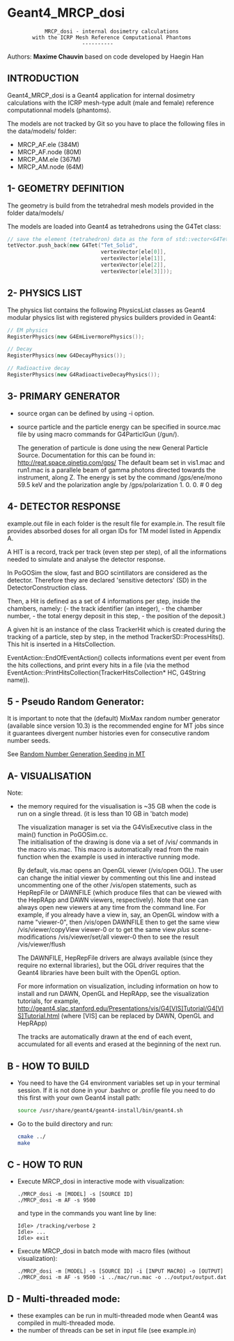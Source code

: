 # Geant4_MRCP_dosi

                MRCP_dosi - internal dosimetry calculations
            with the ICRP Mesh Reference Computational Phantoms
                            ----------

Authors: **Maxime Chauvin**
based on code developed by Haegin Han

## INTRODUCTION

Geant4_MRCP_dosi is a Geant4 application for internal dosimetry calculations with the ICRP mesh-type adult (male and female) reference computationnal models (phantoms).

The models are not tracked by Git so you have to place the following files in the data/models/ folder:
- MRCP_AF.ele   (384M)
- MRCP_AF.node  (80M)
- MRCP_AM.ele   (367M)
- MRCP_AM.node  (64M)

## 1- GEOMETRY DEFINITION

The geometry is build from the tetrahedral mesh models provided in the folder data/models/

The models are loaded into Geant4 as tetrahedrons using the G4Tet class:
```c++
// save the element (tetrahedron) data as the form of std::vector<G4Tet*>
tetVector.push_back(new G4Tet("Tet_Solid",
                              vertexVector[ele[0]],
                              vertexVector[ele[1]],
                              vertexVector[ele[2]],
                              vertexVector[ele[3]]));
```

## 2- PHYSICS LIST

The physics list contains the following PhysicsList classes as Geant4 
modular physics list with registered physics builders provided in Geant4:
```c++
// EM physics
RegisterPhysics(new G4EmLivermorePhysics());

// Decay
RegisterPhysics(new G4DecayPhysics());

// Radioactive decay
RegisterPhysics(new G4RadioactiveDecayPhysics());
```
 	 
## 3- PRIMARY GENERATOR

- source organ can be defined by using -i option.
- source particle and the particle energy can be specified
in source.mac file by using macro commands for 
G4ParticlGun (/gun/).

   The generation of particule is done using the new General Particle Source. 
   Documentation for this can be found in:
   http://reat.space.qinetiq.com/gps/
   The default beam set in vis1.mac and run1.mac is a parallele beam of 
   gamma photons directed towards the instrument, along Z.
   The energy is set by the command /gps/ene/mono 59.5 keV
   and the polarization angle by /gps/polarization 1. 0. 0. # 0 deg
   
## 4- DETECTOR RESPONSE
example.out file in each folder is the result file for example.in. The result
  file provides absorbed doses for all organ IDs for TM model listed in Appendix A.

   A HIT is a record, track per track (even step per step), of all the 
   informations needed to simulate and analyse the detector response.
   
   In PoGOSim the slow, fast and BGO scintillators are considered as the 
   detector. Therefore they are declared 'sensitive detectors' (SD) in
   the DetectorConstruction class. 
   
   Then, a Hit is defined as a set of 4 informations per step, inside 
   the chambers, namely:
    (- the track identifier (an integer),
    - the chamber number,
    - the total energy deposit in this step,
    - the position of the deposit.)
   
   A given hit is an instance of the class TrackerHit which is created 
   during the tracking of a particle, step by step, in the method 
   TrackerSD::ProcessHits(). This hit is inserted in a HitsCollection.

   EventAction::EndOfEventAction() collects informations event per event
   from the hits collections, and print every hits in a file (via the method 
   EventAction::PrintHitsCollection(TrackerHitsCollection* HC, G4String name)).

## 5 - Pseudo Random Generator:

It is important to note that the (default) MixMax random number generator (available since version 10.3) is the recommended engine for MT jobs since it guarantees divergent number histories even for consecutive random number seeds.

See [Random Number Generation Seeding in MT](http://geant4-userdoc.web.cern.ch/geant4-userdoc/UsersGuides/ForToolkitDeveloper/html/OOAnalysisDesign/Multithreading/mt.html#random-number-generation-seeding-in-mt)

## A- VISUALISATION

Note:
- the memory required for the visualisation is ~35 GB when the code is
run on a single thread. (it is less than 10 GB in 'batch mode)

   The visualization manager is set via the G4VisExecutive class
   in the main() function in PoGOSim.cc.    
   The initialisation of the drawing is done via a set of /vis/ commands
   in the macro vis.mac. This macro is automatically read from
   the main function when the example is used in interactive running mode.

   By default, vis.mac opens an OpenGL viewer (/vis/open OGL).
   The user can change the initial viewer by commenting out this line
   and instead uncommenting one of the other /vis/open statements, such as
   HepRepFile or DAWNFILE (which produce files that can be viewed with the
   HepRApp and DAWN viewers, respectively).  Note that one can always
   open new viewers at any time from the command line.  For example, if
   you already have a view in, say, an OpenGL window with a name
   "viewer-0", then
      /vis/open DAWNFILE
   then to get the same view
      /vis/viewer/copyView viewer-0
   or to get the same view *plus* scene-modifications
      /vis/viewer/set/all viewer-0
   then to see the result
      /vis/viewer/flush

   The DAWNFILE, HepRepFile drivers are always available
   (since they require no external libraries), but the OGL driver requires
   that the Geant4 libraries have been built with the OpenGL option.

   For more information on visualization, including information on how to
   install and run DAWN, OpenGL and HepRApp, see the visualization tutorials,
   for example,
   http://geant4.slac.stanford.edu/Presentations/vis/G4[VIS]Tutorial/G4[VIS]Tutorial.html
   (where [VIS] can be replaced by DAWN, OpenGL and HepRApp)

   The tracks are automatically drawn at the end of each event, accumulated
   for all events and erased at the beginning of the next run.

## B - HOW TO BUILD

- You need to have the G4 environment variables set up in your terminal session. If it is not done in your .bashrc or .profile file you need to do this first with your own Geant4 install path:
    ```bash
    source /usr/share/geant4/geant4-install/bin/geant4.sh
    ```
- Go to the build directory and run:
    ```bash
    cmake ../
    make
    ```

## C - HOW TO RUN

- Execute MRCP_dosi in interactive mode with visualization:
    ```
    ./MRCP_dosi -m [MODEL] -s [SOURCE ID]
    ./MRCP_dosi -m AF -s 9500
    ```
    and type in the commands you want line by line:
    ```
    Idle> /tracking/verbose 2
    Idle> ...
    Idle> exit
    ```

- Execute MRCP_dosi in batch mode with macro files 
    (without visualization):
    ```
    ./MRCP_dosi -m [MODEL] -s [SOURCE ID] -i [INPUT MACRO] -o [OUTPUT]
    ./MRCP_dosi -m AF -s 9500 -i ../mac/run.mac -o ../output/output.dat
    ```

## D - Multi-threaded mode:

* these examples can be run in multi-threaded mode when Geant4 was 
compiled in multi-threaded mode.
* the number of threads can be set in input file (see example.in)

